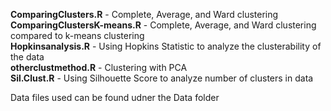 **ComparingClusters.R** - Complete, Average, and Ward clustering  
**ComparingClustersK-means.R** - Complete, Average, and Ward clustering compared to k-means clustering  
**Hopkinsanalysis.R** - Using Hopkins Statistic to analyze the clusterability of the data  
**otherclustmethod.R** - Clustering with PCA  
**Sil.Clust.R** - Using Silhouette Score to analyze number of clusters in data  

  Data files used can be found udner the Data folder
